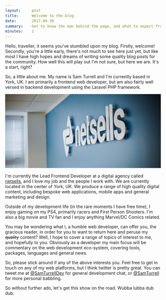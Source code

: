 ```yaml
---
layout:     post
title:      Welcome to the blog
date:       2017-04-30
summary:    Get to know the man behind the page, and what to expect from future posts
minutes:    1
---
```


Hello, traveller, it seems you've stumbled upon my blog. Firstly, welcome! Secondly, you're a little early, there's not much to see here just yet, but like most I have high hopes and dreams of writing some quality blog posts for the community. How well this will play out I'm not sure, but here we are. It's a start, right?

So, a little about me. My name is Sam Turrell and I'm currently based in York, UK. I am primarily a frontend web developer, but am also fairly well versed in backend development using the Laravel PHP framework. 

![netsells](/images/netsells-logo.jpg)

I'm currently the Lead Frontend Developer at a digital agency called [netsells](https://netsells.co.uk), and I love my job and the people I work with. We are currently located in the center of York, UK. We produce a range of high quality digital content, including bespoke web applications, mobile apps and general marketing and design.
   
Outside of my development life (in the rare moments I have free time), I enjoy gaming on my PS4, primarily racers and First Person Shooters. I'm also a big movie and TV fan and I enjoy anything Marvel/DC Comics related.

You may be wondering what I, a humble web developer, can offer you, the gracious reader, in order for you to want to return here and peruse my ~~quality~~ content? Well, I hope to cover a range of topics of interest to me, and hopefully to you. Obviously as a developer my main focus will be commentary on the web development eco-system, covering tools, packages, languages and general news. 

So, please stick around if any of the above interests you. Feel free to get in touch on any of my web platforms, but I think twitter is pretty great. You can tweet me at [@SamTurrellDev](http://twitter.com/SamTurrellDev) for general development chat, or [@SamTurrell](http://twitter.com/SamTurrell) for more personal babbling.
 
So without further ado, let's get this show on the road. Wubba lubba dub dub.
